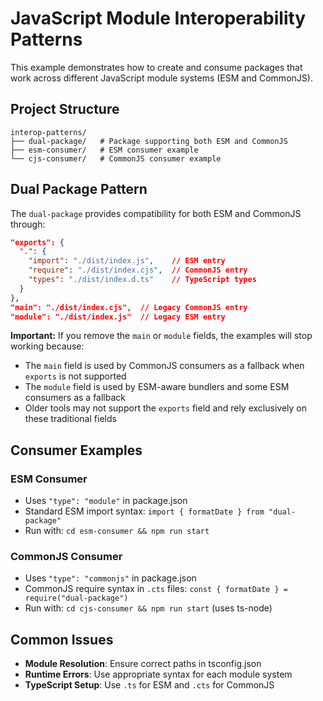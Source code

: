 # JavaScript Module Interoperability Patterns

This example demonstrates how to create and consume packages that work across different JavaScript module systems (ESM and CommonJS).

## Project Structure

```
interop-patterns/
├── dual-package/   # Package supporting both ESM and CommonJS
├── esm-consumer/   # ESM consumer example
└── cjs-consumer/   # CommonJS consumer example
```

## Dual Package Pattern

The `dual-package` provides compatibility for both ESM and CommonJS through:

```json
"exports": {
  ".": {
    "import": "./dist/index.js",    // ESM entry
    "require": "./dist/index.cjs",  // CommonJS entry
    "types": "./dist/index.d.ts"    // TypeScript types
  }
},
"main": "./dist/index.cjs",  // Legacy CommonJS entry
"module": "./dist/index.js"  // Legacy ESM entry
```

**Important:** If you remove the `main` or `module` fields, the examples will stop working because:

- The `main` field is used by CommonJS consumers as a fallback when `exports` is not supported
- The `module` field is used by ESM-aware bundlers and some ESM consumers as a fallback
- Older tools may not support the `exports` field and rely exclusively on these traditional fields

## Consumer Examples

### ESM Consumer
- Uses `"type": "module"` in package.json
- Standard ESM import syntax: `import { formatDate } from "dual-package"`
- Run with: `cd esm-consumer && npm run start`

### CommonJS Consumer
- Uses `"type": "commonjs"` in package.json
- CommonJS require syntax in `.cts` files: `const { formatDate } = require("dual-package")`
- Run with: `cd cjs-consumer && npm run start` (uses ts-node)

## Common Issues

- **Module Resolution**: Ensure correct paths in tsconfig.json
- **Runtime Errors**: Use appropriate syntax for each module system
- **TypeScript Setup**: Use `.ts` for ESM and `.cts` for CommonJS
